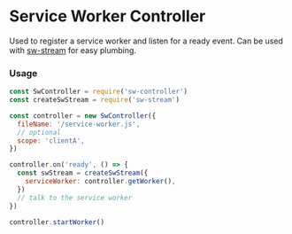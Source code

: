 # Service Worker Controller

Used to register a service worker and listen for a ready event.
Can be used with [sw-stream] for easy plumbing.


### Usage

```js
const SwController = require('sw-controller')
const createSwStream = require('sw-stream')

const controller = new SwController({
  fileName: '/service-worker.js',
  // optional
  scope: 'clientA',
})

controller.on('ready', () => {
  const swStream = createSwStream({
    serviceWorker: controller.getWorker(),
  })
  // talk to the service worker
})

controller.startWorker()
```

[sw-stream]:https://github.com/kumavis/sw-stream